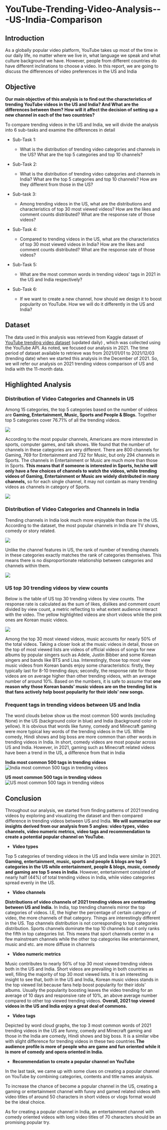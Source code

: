 # YouTube-Trending-Video-Analysis---US-India-Comparison
## Introduction
As a globally popular video platform, YouTube takes up most of the time in our daily life, no matter where we live in, what language we speak and what culture background we have. However, people from different countries do have different inclinations to choose a video. In this report, we are going to discuss the differences of video preferences in the US and India
## Objective
**Our main objective of this analysis is to find out the characteristics of trending YouTube videos in the US and India? And What are the differences between them? How will it affect the decision of setting up a new channel in each of the two countries?**

To compare trending videos in the US and India, we will divide the analysis into 6 sub-tasks and examine the differences in detail
* Sub-Task 1:
  * What is the distribution of trending video categories and channels in the US? What are the top 5 categories and top 10 channels?
  
* Sub-Task 2:
  * What is the distribution of trending video categories and channels in India? What are the top 5 categories and top 10 channels? How are they different from those in the US?
* Sub-task 3:
  * Among trending videos in the US, what are the distributions and characteristics of top 30 most viewed videos? How are the likes and comment counts distributed? What are the response rate of those videos?
* Sub-Task 4:
  * Compared to trending videos in the US, what are the characteristics of top 30 most viewed videos in India? How are the likes and comment counts distributed? What are the response rate of those videos?
* Sub-Task 5:
  * What are the most common words in trending videos’ tags in 2021 in the US and India respectively?
* Sub-Task 6:
  * If we want to create a new channel, how should we design it to boost popularity on YouTube. How we will do it differently in the US and India?
## Dataset
The data used in this analysis was retrieved from Kaggle dataset of [YouTube trending video dataset](https://www.kaggle.com/rsrishav/youtube-trending-video-dataset?select=US_youtube_trending_data.csv) (updated daily) , which was collected using the YouTube API. As noted, we focused our analysis in 2021. The time period of dataset available to retrieve was from 2021/01/01 to 2021/12/03 (trending date) when we started this analysis in the December of 2021. So, we will refer our analysis on 2021 trending videos comparison of US and India with the 11-month data.
## Highlighted Analysis
### Distribution of Video Categories and Channels in US
Among 15 categories, the top 5 categories based on the number of videos are **Gaming, Entertainment, Music, Sports and People & Blogs.** Together top 5 categories cover 76.71% of all the trending videos.

![](Graphs/data1.png)

According to the most popular channels, Americans are more interested in sports, computer games, and talk shows. We found that the number of channels in these categories are very different. There are 800 channels for Gaming, 769 for Entertainment and 732 for Music, but only 294 channels in Sports. The channels in Entertainment or Music are much more than those in Sports. **This means that if someone is interested in Sports, he/she will only have a few choices of channels to watch the videos, while trending videos of Gaming, Entertainment or Music are widely distributed in many channels,** so for each single channel, it may not contain as many trending videos as channels in category of Sports.

![](Graphs/data2.png)

### Distribution of Video Categories and Channels in India
Trending channels in India look much more enjoyable than those in the US. According to the dataset, the most popular channels in India are TV shows, comedy or story related. 

![](Graphs/data3.png)

Unlike the channel features in US, the rank of number of trending channels in these categories exactly matches the rank of categories themselves. This means there is no disproportionate relationship between categories and channels within them.

![](Graphs/data4.png)

### US top 30 trending videos by view counts
Below is the table of US top 30 trending videos by view counts. The response rate is calculated as the sum of likes, dislikes and comment count divided by view count, a metric reflecting to what extent audience interact with the video. The yellow highlighted videos are short videos while the pink ones are Korean music videos.

![](Graphs/data5.png)

Among the top 30 most viewed videos, music accounts for nearly 50% of the total videos. Taking a closer look at the music videos in detail, those on the top of most viewed lists are videos of official videos of songs for new albums by popular singers such as Adele, Justin Bibber and some Korean singers and bands like BTS and Lisa. Interestingly, those top most view music videos from Korean bands enjoy some characteristics: firstly, they typically last for 8-10 trending days; secondly, the response rate for those videos are on average higher than other trending videos, with an average number of around 10%. Based on the numbers, it is safe to assume that **one reason why those Korean bands’ music videos are on the trending list is that fans actively help boost popularity for their idols’ new songs.**

### Frequent tags in trending videos between US and India
The word clouds below show us the most common 500 words (excluding None) in the US (background color in blue) and India (background color in yellow). It is obvious that words like funny, comedy and Minecraft gaming were more typical key words of the trending videos in the US. While comedy, Hindi shows and big boss are more common than other words in trending videos in India. In short, comedy videos are most popular across US and India. However, in 2021, gaming such as Minecraft related videos have been a trend in the US, a difference from that in India

**India most common 500 tags in trending videos**
![India most common 500 tags in trending videos](Graphs/India_tags.png)

**US most common 500 tags in trending videos**
![US most common 500 tags in trending videos](Graphs/US_tages.png)

## Conclusion

Throughout our analysis, we started from finding patterns of 2021 trending videos by exploring and visualizing the dataset and then compared difference in trending videos between US and India. **We will summarize our insights derived from our analysis from 5 angles: video types, video channels, video numeric metrics, video tags and recommendation to create a potential  popular channel on YouTube.**
 
- **Video types**

Top 5 categories of trending videos in the US and India were similar in 2021. **Gaming, entertainment, music, sports and people & blogs are top 5 categories in the US while entertainment, people & blogs, music, comedy and gaming are top 5 ones in India**. However, entertainment consisted of nearly half (44%) of total trending videos in India, while video categories spread evenly in the US.

- **Video channels**

**Distributions of video channels of 2021 trending videos are contrasting between US and India.** In India, top trending channels mirror the top categories of videos. I.E, the higher the percentage of certain category of video, the more channels of that category. Things are interestingly different in the US. Top channels distribution is not corresponding to top categories distribution. Sports channels dominate the top 10 channels but it only ranks the fifth in top categories list. This means that sport channels center in a few mainstream channels while the other top categories like entertainment, music and etc. are more diffuse in channels

- **Video numeric metrics**

Music contributes to nearly 50% of top 30 most viewed trending videos both in the US and India. Short videos are prevailing in both countries as well, filling the majority of top 30 most viewed lists. It is an interesting insight to see that, both in the US and India, Korean music videos stands in the top viewed list because fans help boost popularity for their idols’ albums. Usually the popularity boosting leaves the video trending for an average of 10 days and responsive rate of 10%, an above average number compared to other top viewed trending videos. **Overall, 2021 top viewed videos in the US and India enjoy a great deal of commons.**

- **Video tags**

Depicted by word cloud graphs, the top 3 most common words of 2021 trending videos in the US are funny, comedy and Minecraft gaming and those in the India are comedy, Hindi shows and big boss. It is a similar vibe with slight difference for trending videos in these two countries.**The audience profile is more of people who are game and fun oriented while it is more of comedy and opera oriented in India.**

- **Recommendation to create a popular channel on YouTube**

In the last task, we came up with some clues on creating a popular channel on YouTube by combining categories, contents and title names analysis.

To increase the chance of become a popular channel in the US, creating a gaming or entertainment channel with funny and gamed related videos with video titles of around 50 characters in short videos or vlogs format would be the ideal choice. 

As for creating a popular channel in India, an entertainment channel with comedy oriented videos with long video titles of 70 characters should be an promising popular try.


